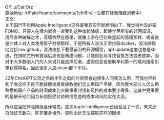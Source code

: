 
OP: u/CarlOrz  
原始地址: /r/FakeYoumo/comments/1efn8in/一生都在体验降级的老中/  
正文:  
关于国行不能用Apple Intelligence这件事我其实早就想明白了，我觉得也没必要FOMO，只要人在墙内就会一直受到这种体验降级，即使学尽所有的计网知识，用尽各种破解之术，高墙依然在那里，就像上帝在巴别塔竖起的高墙那样，或者说是三体人对人类使用智子封锁那样，于是所有人没法正常拉取docker，没法顺畅地连接raw github，没法直接下载最前沿的开源模型，apt update速度也总是kb级，在排除完所有错误后发现是网络问题，只能抓狂地寻找替换方法或者放弃，而对于大多数刚入门的人来说只能选择后者。虚假信息也借助牟利第一的墙内搜索引擎获得排名，因此很多人连steam都下不对。  
  
22年ChatGPT公测之后的半年之后的时间里身边很多人问我怎么用，而我也早料到了会这样于是干脆装傻或者直接教他们怎么用国产平替，因为教大部分人怎么用熟悉的国产产品的时间成本比突破重重封锁和风控的成本要小得多，这其中更重要的是解开他们因为长期接受封锁的信息差的成本和风险实在太高。  
  
所以应当把体验降级当作常态，这次Apple Intelligence已经验证了一次，未来还将验证无数次，除非置身墙外，否则永远无法摆脱这样的困境[](https://x.com/Stv_Lynn/status/1818166203753676835)
